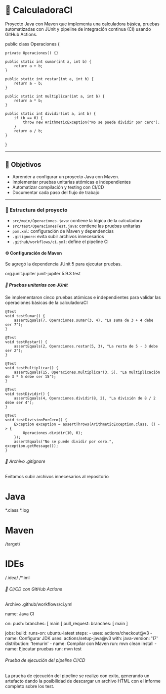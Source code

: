 # 🧮 CalculadoraCI

Proyecto Java con Maven que implementa una calculadora básica, pruebas automatizadas con JUnit y pipeline de integración continua (CI) usando GitHub Actions.

public class Operaciones {

    private Operaciones() {}

    public static int sumar(int a, int b) {
        return a + b;
    }

    public static int restar(int a, int b) {
        return a - b;
    }

    public static int multiplicar(int a, int b) {
        return a * b;
    }

    public static int dividir(int a, int b) {
        if (b == 0) {
            throw new ArithmeticException("No se puede dividir por cero");
        }
        return a / b;
    }
}


---

## 📌 Objetivos

- Aprender a configurar un proyecto Java con Maven. 
- Implementar pruebas unitarias atómicas e independientes  
- Automatizar compilación y testing con CI/CD  
- Documentar cada paso del flujo de trabajo  

---

### 🧱 Estructura del proyecto
- `src/main/Operaciones.java`: contiene la lógica de la calculadora  
- `src/test/OperacionesTest.java`: contiene las pruebas unitarias  
- `pom.xml`: configuración de Maven y dependencias  
- `.gitignore`: evita subir archivos innecesarios  
- `.github/workflows/ci.yml`: define el pipeline CI

#### ⚙️ Configuración de Maven

Se agregó la dependencia JUnit 5 para ejecutar pruebas.

<dependencies>
  <dependency>
    <groupId>org.junit.jupiter</groupId>
    <artifactId>junit-jupiter</artifactId>
    <version>5.9.3</version>
    <scope>test</scope>
  </dependency>
</dependencies>


##### 🧪 Pruebas unitarias con JUnit

Se implementaron cinco pruebas atómicas e independientes para validar las operaciones básicas de la calculadoraCI

    @Test
    void testSumar() {
        assertEquals(7, Operaciones.sumar(3, 4), "La suma de 3 + 4 debe ser 7");
    }

    @Test
    void testRestar() {
        assertEquals(2, Operaciones.restar(5, 3), "La resta de 5 - 3 debe ser 2");
    }

    @Test
    void testMultiplicar() {
        assertEquals(15, Operaciones.multiplicar(3, 5), "La multiplicación de 3 * 5 debe ser 15");
    }

    @Test
    void testDividir() {
        assertEquals(4, Operaciones.dividir(8, 2), "La división de 8 / 2 debe ser 4");
    }

    @Test
    void testDivisionPorCero() {
        Exception exception = assertThrows(ArithmeticException.class, () -> {
            Operaciones.dividir(10, 0);
        });
        assertEquals("No se puede dividir por cero.", exception.getMessage());
    }

###### 🚫 Archivo .gitignore

Evitamos subir archivos innecesarios al repositorio

# Java
*.class
*.log

# Maven
/target/

# IDEs
/.idea/
/*.iml

###### 🚀 CI/CD con GitHub Actions

Archivo .github/workflows/ci.yml 

name: Java CI

on:
  push:
    branches: [ main ]
  pull_request:
    branches: [ main ]

jobs:
  build:
    runs-on: ubuntu-latest
    steps:
      - uses: actions/checkout@v3
      - name: Configurar JDK
        uses: actions/setup-java@v3
        with:
          java-version: '17'
          distribution: 'temurin'
      - name: Compilar con Maven
        run: mvn clean install
      - name: Ejecutar pruebas
        run: mvn test

###### Prueba de ejecución del pipeline CI/CD

La prueba de ejecución del pipeline se realizo con exito, generando un artefacto dando la posibilidad de descargar un archivo HTML con el informe completo sobre los test.